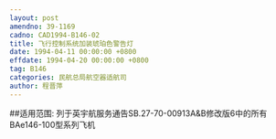 ```yaml
---
layout: post
amendno: 39-1169
cadno: CAD1994-B146-02
title: 飞行控制系统加装琥珀色警告灯
date: 1994-04-11 00:00:00 +0800
effdate: 1994-04-20 00:00:00 +0800
tag: B146
categories: 民航总局航空器适航司
author: 程晋萍
---
```


##适用范围:
列于英宇航服务通告SB.27-70-00913A&B修改版6中的所有BAe146-100型系列飞机

